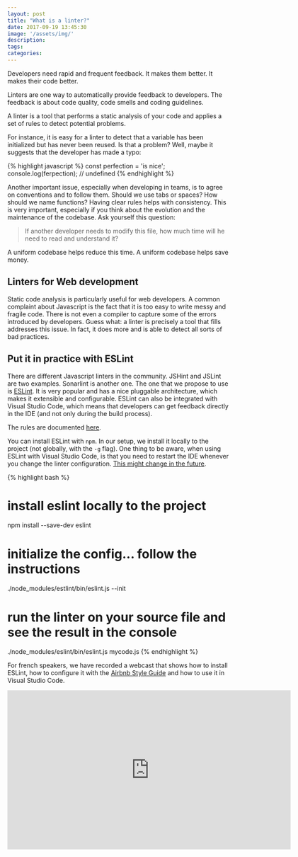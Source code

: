 ```yaml
---
layout: post
title: "What is a linter?"
date: 2017-09-19 13:45:30
image: '/assets/img/'
description:
tags:
categories:
---
```


Developers need rapid and frequent feedback. It makes them better. It makes their code better.

Linters are one way to automatically provide  feedback to developers. The feedback is about code quality, code smells and coding guidelines.

A linter is a tool that performs a static analysis of your code and applies a set of rules to detect potential problems.

For instance, it is easy for a linter to detect that a variable has been initialized but has never been reused. Is that a problem? Well, maybe it suggests that the developer has made a typo:

{% highlight javascript %}
const perfection = 'is nice';
console.log(ferpection); // undefined
{% endhighlight %}

Another important issue, especially when developing in teams, is to agree on conventions and to follow them. Should we use tabs or spaces? How should we name functions? Having clear rules helps with consistency. This is very important, especially if you think about the evolution and the maintenance of the codebase. Ask yourself this question: 

> If another developer needs to modify this file, how much time will he need to read and understand it?

A uniform codebase helps reduce this time. A uniform codebase helps save money.

## Linters for Web development

Static code analysis is particularly useful for web developers. A common complaint about Javascript is the fact that it is too easy to write messy and fragile code. There is not even a compiler to capture some of the errors introduced by developers. Guess what: a linter is precisely a tool that fills addresses this issue. In fact, it does more and is able to detect all sorts of bad practices.

## Put it in practice with ESLint

There are different Javascript linters in the community. JSHint and JSLint are two examples. Sonarlint is another one. The one that we propose to use is [ESLint](https://eslint.org/). It is very popular and has a nice pluggable architecture, which makes it extensible and configurable. ESLint can also be integrated with Visual Studio Code, which means that developers can get feedback directly in the IDE (and not only during the build process).

The rules are documented [here](https://eslint.org/docs/rules/).

You can install ESLint with `npm`. In our setup, we install it locally to the project (not globally, with the `-g` flag). One thing to be aware, when using ESLint with Visual Studio Code, is that you need to restart the IDE whenever you change the linter configuration. [This might change in the future](https://github.com/Microsoft/vscode-eslint/issues/164).

{% highlight bash %}
# install eslint locally to the project
npm install --save-dev eslint

# initialize the config... follow the instructions
./node_modules/estlint/bin/eslint.js --init

# run the linter on your source file and see the result in the console
./node_modules/eslint/bin/eslint.js mycode.js
{% endhighlight %}

For french speakers, we have recorded a webcast that shows how to install ESLint, how to configure it with the [Airbnb Style Guide](https://github.com/airbnb/javascript) and how to use it in Visual Studio Code. 

<iframe width="640" height="360" src="https://www.youtube.com/embed/53IM2NYMH4Q" frameborder="0" allowfullscreen></iframe>
